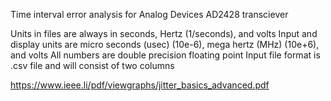 Time interval error analysis for Analog Devices AD2428 transciever 

Units in files are always in seconds, Hertz (1/seconds), and volts
Input and display units are micro seconds (usec) (10e-6), mega hertz (MHz) (10e+6), and volts
All numbers are double precision floating point
Input file format is .csv file and will consist of two columns

https://www.ieee.li/pdf/viewgraphs/jitter_basics_advanced.pdf
